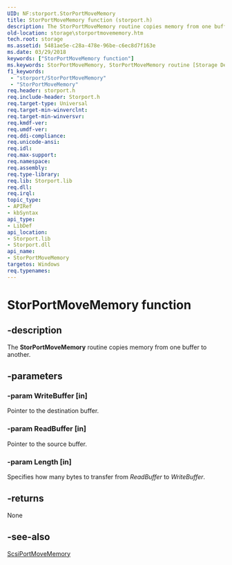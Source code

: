 ```yaml
---
UID: NF:storport.StorPortMoveMemory
title: StorPortMoveMemory function (storport.h)
description: The StorPortMoveMemory routine copies memory from one buffer to another.
old-location: storage\storportmovememory.htm
tech.root: storage
ms.assetid: 5481ae5e-c28a-478e-96be-c6ec8d7f163e
ms.date: 03/29/2018
keywords: ["StorPortMoveMemory function"]
ms.keywords: StorPortMoveMemory, StorPortMoveMemory routine [Storage Devices], storage.storportmovememory, storport/StorPortMoveMemory, storprt_7af1ec0d-f1c4-4335-9b80-1aaef26afa35.xml
f1_keywords:
 - "storport/StorPortMoveMemory"
 - "StorPortMoveMemory"
req.header: storport.h
req.include-header: Storport.h
req.target-type: Universal
req.target-min-winverclnt: 
req.target-min-winversvr: 
req.kmdf-ver: 
req.umdf-ver: 
req.ddi-compliance: 
req.unicode-ansi: 
req.idl: 
req.max-support: 
req.namespace: 
req.assembly: 
req.type-library: 
req.lib: Storport.lib
req.dll: 
req.irql: 
topic_type:
- APIRef
- kbSyntax
api_type:
- LibDef
api_location:
- Storport.lib
- Storport.dll
api_name:
- StorPortMoveMemory
targetos: Windows
req.typenames: 
---
```


# StorPortMoveMemory function


## -description


The <b>StorPortMoveMemory</b> routine copies memory from one buffer to another.


## -parameters




### -param WriteBuffer [in]

Pointer to the destination buffer. 


### -param ReadBuffer [in]

Pointer to the source buffer. 


### -param Length [in]

Specifies how many bytes to transfer from <i>ReadBuffer</i> to <i>WriteBuffer</i>. 


## -returns



None 




## -see-also




<a href="https://docs.microsoft.com/windows-hardware/drivers/ddi/srb/nf-srb-scsiportmovememory">ScsiPortMoveMemory</a>
 

 

